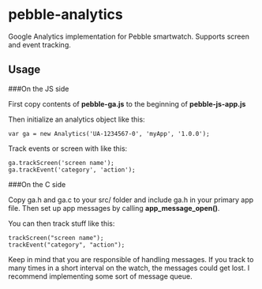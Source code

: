 pebble-analytics
================

Google Analytics implementation for Pebble smartwatch. Supports screen and event tracking.

## Usage

###On the JS side

First copy contents of __pebble-ga.js__ to the beginning of __pebble-js-app.js__

Then initialize an analytics object like this:

    var ga = new Analytics('UA-1234567-0', 'myApp', '1.0.0');

Track events or screen with like this:

    ga.trackScreen('screen name');
    ga.trackEvent('category', 'action');

###On the C side

Copy ga.h and ga.c to your src/ folder and include ga.h in your primary app file. Then set up app messages by calling __app_message_open()__.

You can then track stuff like this:

    trackScreen("screen name");
    trackEvent("category", "action");
    
Keep in mind that you are responsible of handling messages. If you track to many times in a short interval on the watch, the messages could get lost. I recommend implementing some sort of message queue.

